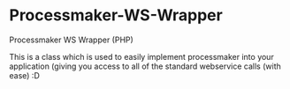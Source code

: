 Processmaker-WS-Wrapper
=======================

Processmaker WS Wrapper (PHP)

This is a class which is used to easily implement processmaker into your application 
(giving you access to all of the standard webservice calls (with ease) :D

